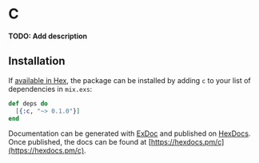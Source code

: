 # C

**TODO: Add description**

## Installation

If [available in Hex](https://hex.pm/docs/publish), the package can be installed
by adding `c` to your list of dependencies in `mix.exs`:

```elixir
def deps do
  [{:c, "~> 0.1.0"}]
end
```

Documentation can be generated with [ExDoc](https://github.com/elixir-lang/ex_doc)
and published on [HexDocs](https://hexdocs.pm). Once published, the docs can
be found at [https://hexdocs.pm/c](https://hexdocs.pm/c).

